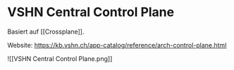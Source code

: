 # VSHN Central Control Plane

Basiert auf [[Crossplane]].

Website: <https://kb.vshn.ch/app-catalog/reference/arch-control-plane.html>

![[VSHN Central Control Plane.png]]